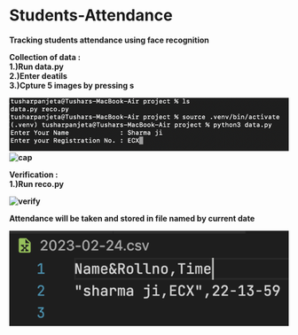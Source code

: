 # <b><its>Students-Attendance</b></its>
<b>Tracking students attendance using face recognition<b>
<p>Collection of data :<br> 1.)Run data.py<br> 2.)Enter deatils<br> 3.)Cpture 5 images by pressing s</p>

![detail](images/data_collection.png)
![cap](images/capturing_img.png)

<p>Verification :<br> 1.)Run reco.py</p>

![verify](images/identification.png)

<p>Attendance will be taken and stored in file named by current date</p>

![updated](images/attendance_updated.png)
